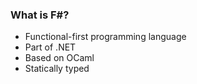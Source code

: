 ### What is F#?

- Functional-first programming language
- Part of .NET
- Based on OCaml
- Statically typed